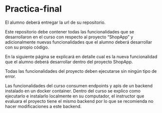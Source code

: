 # Practica-final

El alumno deberá entregar la url de su repositorio.

Este repositorio debe contener todas las funcionalidades que se desarrollaron en el curso con respecto al proyecto “ShopApp” y adicionalmente nuevas funcionalidades que el alumno deberá desarrollar con su propio código.

En la siguiente página se explicará en detalle cual es la nueva funcionalidad que el alumno deberá desarrollar dentro del proyecto ShopApp.

Todas las funcionalidades del proyecto deben ejecutarse sin ningún tipo de error.

Las funcionalidades del curso consumen endpoints y apis de un backend instalado en un docker container. Dentro del curso se explico como ejecutarlo e instalarlo localmente en su computador, el instructor que evaluara el proyecto tiene el mismo backend por lo que se recomienda no hacer modificaciones a este backend.
